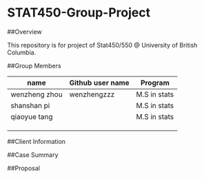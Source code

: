 # STAT450-Group-Project

##Overview

This repository is for project of Stat450/550 @ University of British Columbia.

##Group Members

|   **name**     | **Github user name** |     **Program**     |
|----------------|----------------------|---------------------|
| wenzheng zhou  |     wenzhengzzz      |    M.S in stats     |
| shanshan pi    |                      |    M.S in stats     |
| qiaoyue tang   |                      |    M.S in stats     |
|                |                      |                     |
|                |                      |                     |
|                |                      |                     |

##Client Information

##Case Summary

##Proposal